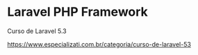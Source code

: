 # Laravel PHP Framework

Curso de Laravel 5.3

https://www.especializati.com.br/categoria/curso-de-laravel-53
